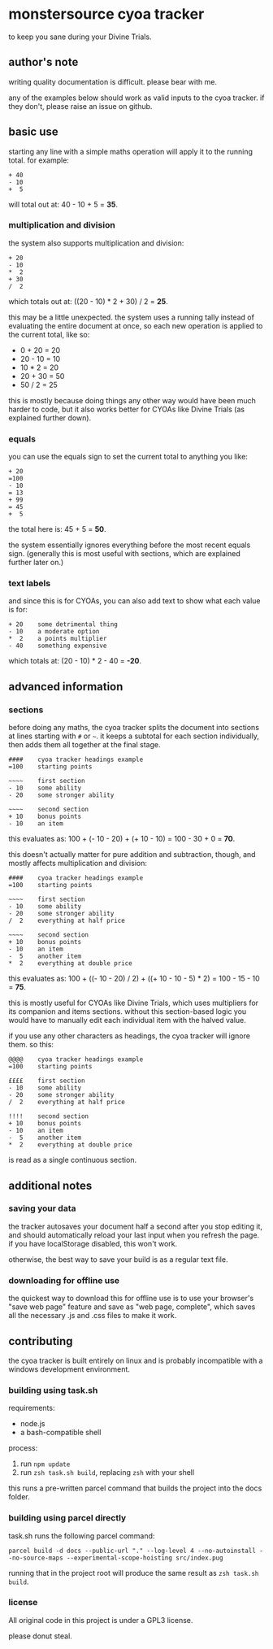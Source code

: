 #  monstersource cyoa tracker

to keep you sane during your Divine Trials.

##  author's note

writing quality documentation is difficult. please bear with me.

any of the examples below should work as valid inputs to the cyoa tracker. if they don't, please raise an issue on github.

##  basic use

starting any line with a simple maths operation will apply it to the running total. for example:

```
+ 40
- 10
+  5
```

will total out at: 40 - 10 + 5 = **35**.

### multiplication and division

the system also supports multiplication and division:

```
+ 20
- 10
*  2
+ 30
/  2
```

which totals out at: ((20 - 10) * 2 + 30) / 2 = **25**.

this may be a little unexpected. the system uses a running tally instead of evaluating the entire document at once, so each new operation is applied to the current total, like so:

- 0 + 20 = 20
- 20 - 10 = 10
- 10 * 2 = 20
- 20 + 30 = 50
- 50 / 2 = 25

this is mostly because doing things any other way would have been much harder to code, but it also works better for CYOAs like Divine Trials (as explained further down).

### equals

you can use the equals sign to set the current total to anything you like:

```
+ 20
=100
- 10
= 13
+ 99
= 45
+  5
```

the total here is: 45 + 5 = **50**.

the system essentially ignores everything before the most recent equals sign. (generally this is most useful with sections, which are explained further later on.)

### text labels

and since this is for CYOAs, you can also add text to show what each value is for:

```
+ 20    some detrimental thing
- 10    a moderate option
*  2    a points multiplier
- 40    something expensive
```

which totals at: (20 - 10) * 2 - 40 = **-20**.

## advanced information

### sections

before doing any maths, the cyoa tracker splits the document into sections at lines starting with `#` or `~`. it keeps a subtotal for each section individually, then adds them all together at the final stage.

```
####    cyoa tracker headings example
=100    starting points

~~~~    first section
- 10    some ability
- 20    some stronger ability

~~~~    second section
+ 10    bonus points
- 10    an item
```

this evaluates as: 100 + (- 10 - 20) + (+ 10 - 10) = 100 - 30 + 0 = **70**.

this doesn't actually matter for pure addition and subtraction, though, and mostly affects multiplication and division:

```
####    cyoa tracker headings example
=100    starting points

~~~~    first section
- 10    some ability
- 20    some stronger ability
/  2    everything at half price

~~~~    second section
+ 10    bonus points
- 10    an item
-  5    another item
*  2    everything at double price
```

this evaluates as: 100 + ((- 10 - 20) / 2) + ((+ 10 - 10 - 5) * 2) = 100 - 15 - 10 = **75**.

this is mostly useful for CYOAs like Divine Trials, which uses multipliers for its companion and items sections. without this section-based logic you would have to manually edit each individual item with the halved value.

if you use any other characters as headings, the cyoa tracker will ignore them. so this:

```
@@@@    cyoa tracker headings example
=100    starting points

££££    first section
- 10    some ability
- 20    some stronger ability
/  2    everything at half price

!!!!    second section
+ 10    bonus points
- 10    an item
-  5    another item
*  2    everything at double price
```

is read as a single continuous section.

## additional notes

### saving your data

the tracker autosaves your document half a second after you stop editing it, and should automatically reload your last input when you refresh the page. if you have localStorage disabled, this won't work.

otherwise, the best way to save your build is as a regular text file.

### downloading for offline use

the quickest way to download this for offline use is to use your browser's "save web page" feature and save as "web page, complete", which saves all the necessary .js and .css files to make it work.

## contributing

the cyoa tracker is built entirely on linux and is probably incompatible with a windows development environment.

### building using task.sh

requirements:

- node.js
- a bash-compatible shell

process:

1. run `npm update`
2. run `zsh task.sh build`, replacing `zsh` with your shell

this runs a pre-written parcel command that builds the project into the docs folder.

### building using parcel directly

task.sh runs the following parcel command:

`parcel build -d docs --public-url "." --log-level 4 --no-autoinstall --no-source-maps --experimental-scope-hoisting src/index.pug`

running that in the project root will produce the same result as `zsh task.sh build`.

### license

All original code in this project is under a GPL3 license.

please donut steal.
